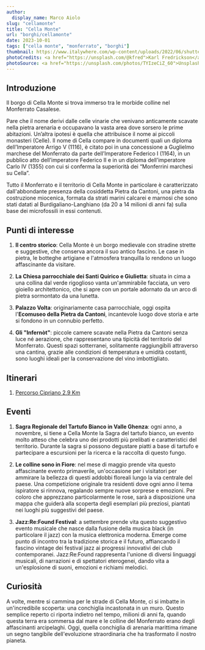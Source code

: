 ```yaml
---
author:
  display_name: Marco Aiolo
slug: "cellamonte"
title: "Cella Monte"
url: "borghi/cellamonte"
date: 2023-10-01
tags: ["cella monte", "monferrato", "borghi"]
thumbnail: https://www.italywhere.com/wp-content/uploads/2022/06/shutterstock_2010548228-1200x800.jpg
photoCredits: <a href="https://unsplash.com/@kfred">Karl Fredrickson</a>
photoSource: <a href="https://unsplash.com/photos/TYIzeCiZ_60">Unsplash</a>
---
```


## Introduzione

Il borgo di Cella Monte si trova immerso tra le morbide colline nel Monferrato Casalese.

Pare che il nome derivi dalle celle vinarie che venivano anticamente scavate nella pietra arenaria e occupavano la vasta area dove sorsero le prime abitazioni. Un’altra ipotesi è quella che attribuisce il nome ai piccoli monasteri (Celle). Il nome di Cella compare in documenti quali un diploma dell’Imperatore Arrigo V (1116), è citato poi in una concessione a Guglielmo marchese del Monferrato da parte dell’Imperatore Federico I (1164), in un pubblico atto dell’imperatore Federico II e in un diploma dell’imperatore Carlo IV (1355) con cui si conferma la superiorità dei “Monferrini marchesi su Cella”.

Tutto il Monferrato e il territorio di Cella Monte in particolare è caratterizzato dall'abbondante presenza della cosiddetta Pietra da Cantoni, una pietra da costruzione miocenica, formata da strati marini calcarei e marnosi che sono stati datati al Burdigaliano-Langhiano (da 20 a 14 milioni di anni fa) sulla base dei microfossili in essi contenuti.

## Punti di interesse

1. **Il centro storico**: Cella Monte è un borgo medievale con stradine strette e suggestive, che conserva ancora il suo antico fascino. Le case in pietra, le botteghe artigiane e l'atmosfera tranquilla lo rendono un luogo affascinante da visitare.

2. **La Chiesa parrocchiale dei Santi Quirico e Giulietta**: situata in cima a una collina dal verde rigoglioso vanta un'ammirabile facciata, un vero gioiello architettonico, che si apre con un portale adornato da un arco di pietra sormontato da una lunetta.

3. **Palazzo Volta**: originariamente casa parrocchiale, oggi ospita l'**Ecomuseo della Pietra da Cantoni**, incantevole luogo dove storia e arte si fondono in un connubio perfetto. 

4. **Gli "Infernòt"**: piccole camere scavate nella Pietra da Cantoni senza luce né aerazione, che rappresentano una tipicità del territorio del Monferrato. Questi spazi sotterranei, solitamente raggiungibili attraverso una cantina, grazie alle condizioni di temperatura e umidità costanti, sono luoghi ideali per la conservazione del vino imbottigliato.

## Itinerari

1. [Percorso Cipriano 2.9 Km](https://monfit.netlify.app/it/blog/cellamonte-percorso_cipriano/)

## Eventi

1. **Sagra Regionale del Tartufo Bianco in Valle Ghenza**: ogni anno, a novembre, si tiene a Cella Monte la Sagra del tartufo bianco, un evento molto atteso che celebra uno dei prodotti più prelibati e caratteristici del territorio. Durante la sagra si possono degustare piatti a base di tartufo e partecipare a escursioni per la ricerca e la raccolta di questo fungo.

2. **Le colline sono in Fiore**: nel mese di maggio prende vita questo affascinante evento primaverile, un'occasione per i visitatori per ammirare la bellezza di questi addobbi floreali lungo la via centrale del paese. Una competizione originale tra residenti dove ogni anno il tema ispiratore si rinnova, regalando sempre nuove sorprese e emozioni.
Per coloro che apprezzano particolarmente le rose, sarà a disposizione una mappa che guiderà alla scoperta degli esemplari più preziosi, piantati nei luoghi più suggestivi del paese. 

3. **Jazz:Re:Found Festival**: a settembre prende vita questo suggestivo evento musicale che nasce dalla fusione della musica black (in particolare il jazz) con la musica elettronica moderna. Emerge come punto di incontro tra la tradizione storica e il futuro, affiancando il fascino vintage dei festival jazz ai progressi innovativi dei club contemporanei. Jazz:Re:Found rappresenta l'unione di diversi linguaggi musicali, di narrazioni e di spettatori eterogenei, dando vita a un'esplosione di suoni, emozioni e richiami melodici.

## Curiosità

A volte, mentre si cammina per le strade di Cella Monte, ci si imbatte in un'incredibile scoperta: una conchiglia incastonata in un muro. Questo semplice reperto ci riporta indietro nel tempo, milioni di anni fa, quando questa terra era sommersa dal mare e le colline del Monferrato erano degli affascinanti arcipelaghi. Oggi, quella conchiglia di arenaria marittima rimane un segno tangibile dell'evoluzione straordinaria che ha trasformato il nostro pianeta.